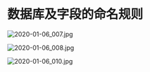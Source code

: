 # 数据库及字段的命名规则

![2020-01-06_007.jpg](https://gitee.com/gdhu/testtingop/raw/master/2020-01-06_007.jpg)

![2020-01-06_008.jpg](https://gitee.com/gdhu/testtingop/raw/master/2020-01-06_008.jpg)

![2020-01-06_010.jpg](https://gitee.com/gdhu/testtingop/raw/master/2020-01-06_010.jpg)
